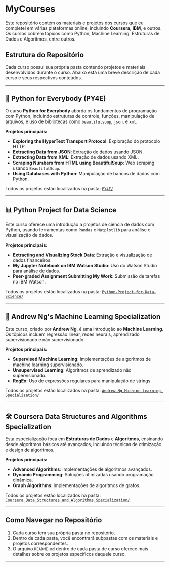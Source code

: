 # MyCourses

Este repositório contém os materiais e projetos dos cursos que eu completei em várias plataformas online, incluindo **Coursera**, **IBM**, e outros. Os cursos cobrem tópicos como Python, Machine Learning, Estruturas de Dados e Algoritmos, entre outros.

## Estrutura do Repositório

Cada curso possui sua própria pasta contendo projetos e materiais desenvolvidos durante o curso. Abaixo está uma breve descrição de cada curso e seus respectivos conteúdos.

---

## 📘 Python for Everybody (PY4E)

O curso **Python for Everybody** aborda os fundamentos de programação com Python, incluindo estruturas de controle, funções, manipulação de arquivos, e uso de bibliotecas como `beautifulsoup`, `json`, e `xml`.

**Projetos principais:**
- **Exploring the HyperText Transport Protocol**: Exploração do protocolo HTTP.
- **Extracting Data from JSON**: Extração de dados usando JSON.
- **Extracting Data from XML**: Extração de dados usando XML.
- **Scraping Numbers from HTML using BeautifulSoup**: Web scraping usando `BeautifulSoup`.
- **Using Databases with Python**: Manipulação de bancos de dados com Python.

Todos os projetos estão localizados na pasta: [`PY4E/`](./PY4E)

---

## 📊 Python Project for Data Science

Este curso oferece uma introdução a projetos de ciência de dados com Python, usando ferramentas como `Pandas` e `Matplotlib` para análise e visualização de dados.

**Projetos principais:**
- **Extracting and Visualizing Stock Data**: Extração e visualização de dados financeiros.
- **My Jupyter Notebook on IBM Watson Studio**: Uso do Watson Studio para análise de dados.
- **Peer-graded Assignment Submitting My Work**: Submissão de tarefas no IBM Watson.

Todos os projetos estão localizados na pasta: [`Python-Project-for-Data-Science/`](./Python-Project-for-Data-Science)

---

## 🤖 Andrew Ng's Machine Learning Specialization

Este curso, criado por **Andrew Ng**, é uma introdução ao **Machine Learning**. Os tópicos incluem regressão linear, redes neurais, aprendizado supervisionado e não supervisionado.

**Projetos principais:**
- **Supervised Machine Learning**: Implementações de algoritmos de machine learning supervisionado.
- **Unsupervised Learning**: Algoritmos de aprendizado não supervisionado.
- **RegEx**: Uso de expressões regulares para manipulação de strings.

Todos os projetos estão localizados na pasta: [`Andrew-Ng-Machine-Learning-Specialization/`](./Andrew-Ng-Machine-Learning-Specialization)

---

## 🛠️ Coursera Data Structures and Algorithms Specialization

Esta especialização foca em **Estruturas de Dados** e **Algoritmos**, ensinando desde algoritmos básicos até avançados, incluindo técnicas de otimização e design de algoritmos.

**Projetos principais:**
- **Advanced Algorithms**: Implementações de algoritmos avançados.
- **Dynamic Programming**: Soluções otimizadas usando programação dinâmica.
- **Graph Algorithms**: Implementações de algoritmos de grafos.

Todos os projetos estão localizados na pasta: [`Coursera_Data_Structures_and_Algorithms_Specialization/`](./Coursera_Data_Structures_and_Algorithms_Specialization)

---

## Como Navegar no Repositório

1. Cada curso tem sua própria pasta no repositório.
2. Dentro de cada pasta, você encontrará subpastas com os materiais e projetos correspondentes.
3. O arquivo `README.md` dentro de cada pasta de curso oferece mais detalhes sobre os projetos específicos daquele curso.

---
